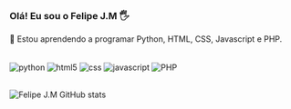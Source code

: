### Olá! Eu sou o Felipe J.M 🖐

<p>
 🌱 Estou aprendendo a programar Python, HTML, CSS, Javascript e PHP.
</p>
<div style="display: inline_block"><br/>
    <img align="center" alt="python" src="https://img.shields.io/badge/Python-3776AB?style=for-the-badge&logo=python&logoColor=white"/>
    <img align="center" alt="html5" src="https://img.shields.io/badge/HTML5-E34F26?style=for-the-badge&logo=html5&logoColor=white"/>
    <img align="center" alt="css" src="https://img.shields.io/badge/CSS3-1572B6?style=for-the-badge&logo=css3&logoColor=white"/>
    <img align="center" alt="javascript" src="https://img.shields.io/badge/JavaScript-F7DF1E?style=for-the-badge&logo=javascript&logoColor=black"/>
    <img align="center" alt="PHP" src="	https://img.shields.io/badge/PHP-777BB4?style=for-the-badge&logo=php&logoColor=white"/>
</div>

<br/>

![Felipe J.M GitHub stats](https://github-readme-stats.vercel.app/api?username=FehMJ&show_icons=true&theme=dracula)




